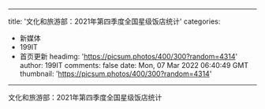
---
title: '文化和旅游部：2021年第四季度全国星级饭店统计'
categories: 
 - 新媒体
 - 199IT
 - 首页更新
headimg: 'https://picsum.photos/400/300?random=4314'
author: 199IT
comments: false
date: Mon, 07 Mar 2022 06:40:49 GMT
thumbnail: 'https://picsum.photos/400/300?random=4314'
---

<div>   
文化和旅游部：2021年第四季度全国星级饭店统计  
</div>
            